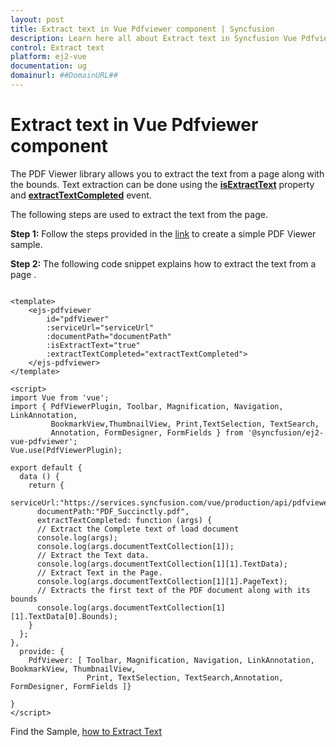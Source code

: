 ```yaml
---
layout: post
title: Extract text in Vue Pdfviewer component | Syncfusion
description: Learn here all about Extract text in Syncfusion Vue Pdfviewer component of Syncfusion Essential JS 2 and more.
control: Extract text 
platform: ej2-vue
documentation: ug
domainurl: ##DomainURL##
---
```


# Extract text in Vue Pdfviewer component

The PDF Viewer library allows you to extract the text from a page along with the bounds. Text extraction can be done using the [**isExtractText**](https://ej2.syncfusion.com/vue/documentation/api/pdfviewer/#isextracttext) property and [**extractTextCompleted**](https://ej2.syncfusion.com/vue/documentation/api/pdfviewer/#extracttextcompleted) event.

The following steps are used to extract the text from the page.

**Step 1:** Follow the steps provided in the [link](https://ej2.syncfusion.com/vue/documentation/pdfviewer/getting-started/) to create a simple PDF Viewer sample.

**Step 2:** The following code snippet explains how to extract the text from a page .

```

<template>
    <ejs-pdfviewer
        id="pdfViewer"
        :serviceUrl="serviceUrl"
        :documentPath="documentPath"
        :isExtractText="true"
        :extractTextCompleted="extractTextCompleted">
    </ejs-pdfviewer>
</template>

<script>
import Vue from 'vue';
import { PdfViewerPlugin, Toolbar, Magnification, Navigation, LinkAnnotation, 
         BookmarkView,ThumbnailView, Print,TextSelection, TextSearch, 
         Annotation, FormDesigner, FormFields } from '@syncfusion/ej2-vue-pdfviewer';
Vue.use(PdfViewerPlugin);

export default {
  data () {
    return {
      serviceUrl:"https://services.syncfusion.com/vue/production/api/pdfviewer",
      documentPath:"PDF_Succinctly.pdf",
      extractTextCompleted: function (args) {
      // Extract the Complete text of load document
      console.log(args);
      console.log(args.documentTextCollection[1]);
      // Extract the Text data.
      console.log(args.documentTextCollection[1][1].TextData);
      // Extract Text in the Page.
      console.log(args.documentTextCollection[1][1].PageText);
      // Extracts the first text of the PDF document along with its bounds
      console.log(args.documentTextCollection[1][1].TextData[0].Bounds);
    }
  };
},
  provide: {
    PdfViewer: [ Toolbar, Magnification, Navigation, LinkAnnotation, BookmarkView, ThumbnailView, 
                 Print, TextSelection, TextSearch,Annotation, FormDesigner, FormFields ]}

}
</script>

```

Find the Sample, [how to Extract Text](https://www.syncfusion.com/downloads/support/directtrac/general/ze/quickstart-1590348162.zip)